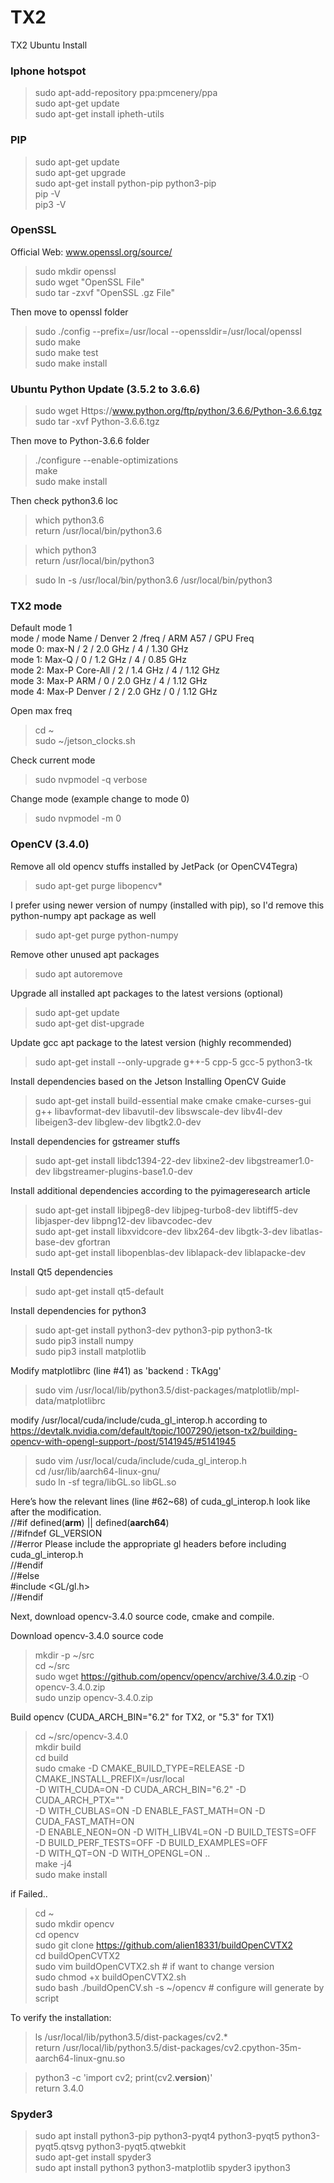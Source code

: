 # TX2
TX2 Ubuntu Install
  
### Iphone hotspot  
> sudo apt-add-repository ppa:pmcenery/ppa  
> sudo apt-get update  
> sudo apt-get install ipheth-utils  
  
### PIP    
> sudo apt-get update  
> sudo apt-get upgrade   
> sudo apt-get install python-pip python3-pip  
> pip -V  
> pip3 -V  
  
### OpenSSL   
Official Web: www.openssl.org/source/  
> sudo mkdir openssl  
> sudo wget "OpenSSL File"  
> sudo tar -zxvf "OpenSSL .gz File"  
  
Then move to openssl folder  
> sudo ./config --prefix=/usr/local --openssldir=/usr/local/openssl  
> sudo make  
> sudo make test  
> sudo make install  
  
### Ubuntu Python Update (3.5.2 to 3.6.6)  
> sudo wget Https://www.python.org/ftp/python/3.6.6/Python-3.6.6.tgz  
> sudo tar -xvf Python-3.6.6.tgz  
  
Then move to Python-3.6.6 folder  
> ./configure --enable-optimizations  
> make  
> sudo make install  
  
Then check python3.6 loc  
> which python3.6  
return /usr/local/bin/python3.6  
  
> which python3  
return /usr/local/bin/python3  
  
> sudo ln -s /usr/local/bin/python3.6 /usr/local/bin/python3  
  
### TX2 mode  
Default mode 1  
mode / mode Name / Denver 2 /freq / ARM A57 / GPU Freq  
mode 0: max-N / 2 / 2.0 GHz / 4 / 1.30 GHz  
mode 1: Max-Q / 0 / 1.2 GHz / 4 / 0.85 GHz  
mode 2: Max-P Core-All / 2 / 1.4 GHz / 4 / 1.12 GHz  
mode 3: Max-P ARM / 0 / 2.0 GHz / 4 / 1.12 GHz  
mode 4: Max-P Denver / 2 / 2.0 GHz / 0 / 1.12 GHz  
  
Open max freq  
> cd ~  
> sudo ~/jetson_clocks.sh  
  
Check current mode  
> sudo nvpmodel -q verbose  
  
Change mode (example change to mode 0)  
> sudo nvpmodel -m 0  
  
### OpenCV (3.4.0)  
Remove all old opencv stuffs installed by JetPack (or OpenCV4Tegra)  
> sudo apt-get purge libopencv*  
  
I prefer using newer version of numpy (installed with pip), so I'd remove this python-numpy apt package as well  
> sudo apt-get purge python-numpy  
  
Remove other unused apt packages  
> sudo apt autoremove  
  
Upgrade all installed apt packages to the latest versions (optional)  
> sudo apt-get update  
> sudo apt-get dist-upgrade  
  
Update gcc apt package to the latest version (highly recommended)  
> sudo apt-get install --only-upgrade g++-5 cpp-5 gcc-5 python3-tk   
  
Install dependencies based on the Jetson Installing OpenCV Guide  
> sudo apt-get install build-essential make cmake cmake-curses-gui g++ libavformat-dev libavutil-dev libswscale-dev libv4l-dev libeigen3-dev libglew-dev libgtk2.0-dev  
  
Install dependencies for gstreamer stuffs  
> sudo apt-get install libdc1394-22-dev libxine2-dev libgstreamer1.0-dev libgstreamer-plugins-base1.0-dev  
  
Install additional dependencies according to the pyimageresearch article  
> sudo apt-get install libjpeg8-dev libjpeg-turbo8-dev libtiff5-dev libjasper-dev libpng12-dev libavcodec-dev  
> sudo apt-get install libxvidcore-dev libx264-dev libgtk-3-dev libatlas-base-dev gfortran  
> sudo apt-get install libopenblas-dev liblapack-dev liblapacke-dev  
  
Install Qt5 dependencies  
> sudo apt-get install qt5-default  
  
Install dependencies for python3  
> sudo apt-get install python3-dev python3-pip python3-tk  
> sudo pip3 install numpy  
> sudo pip3 install matplotlib  
  
Modify matplotlibrc (line #41) as 'backend      : TkAgg'  
> sudo vim /usr/local/lib/python3.5/dist-packages/matplotlib/mpl-data/matplotlibrc  
  
modify /usr/local/cuda/include/cuda_gl_interop.h according to   
https://devtalk.nvidia.com/default/topic/1007290/jetson-tx2/building-opencv-with-opengl-support-/post/5141945/#5141945  
> sudo vim /usr/local/cuda/include/cuda_gl_interop.h  
> cd /usr/lib/aarch64-linux-gnu/  
> sudo ln -sf tegra/libGL.so libGL.so  
  
Here’s how the relevant lines (line #62~68) of cuda_gl_interop.h look like after the modification.  
//#if defined(__arm__) || defined(__aarch64__)  
//#ifndef GL_VERSION  
//#error Please include the appropriate gl headers before including cuda_gl_interop.h   
//#endif  
//#else  
 #include <GL/gl.h>  
//#endif  
  
Next, download opencv-3.4.0 source code, cmake and compile.  
  
Download opencv-3.4.0 source code  
> mkdir -p ~/src   
> cd ~/src  
> sudo wget https://github.com/opencv/opencv/archive/3.4.0.zip -O opencv-3.4.0.zip  
> sudo unzip opencv-3.4.0.zip  
  
Build opencv (CUDA_ARCH_BIN="6.2" for TX2, or "5.3" for TX1)  
> cd ~/src/opencv-3.4.0  
> mkdir build  
> cd build  
> sudo cmake -D CMAKE_BUILD_TYPE=RELEASE -D CMAKE_INSTALL_PREFIX=/usr/local \
        -D WITH_CUDA=ON -D CUDA_ARCH_BIN="6.2" -D CUDA_ARCH_PTX="" \
        -D WITH_CUBLAS=ON -D ENABLE_FAST_MATH=ON -D CUDA_FAST_MATH=ON \
        -D ENABLE_NEON=ON -D WITH_LIBV4L=ON -D BUILD_TESTS=OFF \
        -D BUILD_PERF_TESTS=OFF -D BUILD_EXAMPLES=OFF \
        -D WITH_QT=ON -D WITH_OPENGL=ON ..  
> make -j4  
> sudo make install  
  
if Failed..  
> cd ~  
> sudo mkdir opencv  
> cd opencv  
> sudo git clone https://github.com/alien18331/buildOpenCVTX2  
> cd buildOpenCVTX2  
> sudo vim buildOpenCVTX2.sh # if want to change version  
> sudo chmod +x buildOpenCVTX2.sh     
> sudo bash ./buildOpenCV.sh -s ~/opencv # configure will generate by script  
   
To verify the installation:  
  
> ls /usr/local/lib/python3.5/dist-packages/cv2.*  
return /usr/local/lib/python3.5/dist-packages/cv2.cpython-35m-aarch64-linux-gnu.so  
  
> python3 -c 'import cv2; print(cv2.__version__)'  
return 3.4.0  
  
### Spyder3  
> sudo apt install python3-pip python3-pyqt4 python3-pyqt5 python3-pyqt5.qtsvg python3-pyqt5.qtwebkit    
> sudo apt-get install spyder3  
> sudo apt install python3 python3-matplotlib spyder3 ipython3    
  
